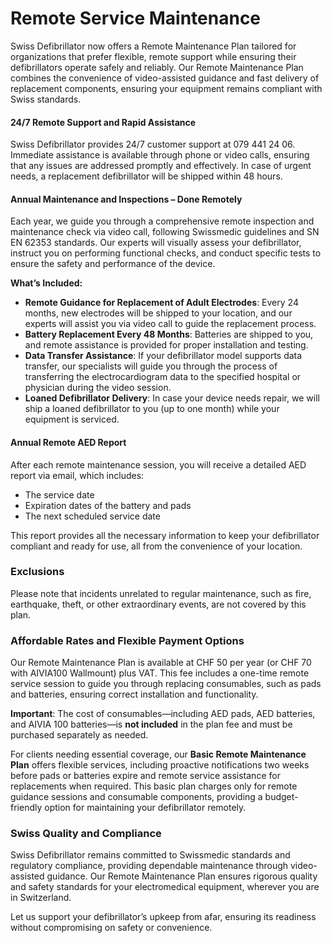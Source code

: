 # Remote Service Maintenance

Swiss Defibrillator now offers a Remote Maintenance Plan tailored for organizations that prefer flexible, remote support while ensuring their defibrillators operate safely and reliably. Our Remote Maintenance Plan combines the convenience of video-assisted guidance and fast delivery of replacement components, ensuring your equipment remains compliant with Swiss standards.

#### 24/7 Remote Support and Rapid Assistance
Swiss Defibrillator provides 24/7 customer support at 079 441 24 06. Immediate assistance is available through phone or video calls, ensuring that any issues are addressed promptly and effectively. In case of urgent needs, a replacement defibrillator will be shipped within 48 hours.

#### Annual Maintenance and Inspections – Done Remotely
Each year, we guide you through a comprehensive remote inspection and maintenance check via video call, following Swissmedic guidelines and SN EN 62353 standards. Our experts will visually assess your defibrillator, instruct you on performing functional checks, and conduct specific tests to ensure the safety and performance of the device.

**What’s Included:**

- **Remote Guidance for Replacement of Adult Electrodes**: Every 24 months, new electrodes will be shipped to your location, and our experts will assist you via video call to guide the replacement process.
- **Battery Replacement Every 48 Months**: Batteries are shipped to you, and remote assistance is provided for proper installation and testing.
- **Data Transfer Assistance**: If your defibrillator model supports data transfer, our specialists will guide you through the process of transferring the electrocardiogram data to the specified hospital or physician during the video session.
- **Loaned Defibrillator Delivery**: In case your device needs repair, we will ship a loaned defibrillator to you (up to one month) while your equipment is serviced.

#### Annual Remote AED Report
After each remote maintenance session, you will receive a detailed AED report via email, which includes:
- The service date
- Expiration dates of the battery and pads
- The next scheduled service date

This report provides all the necessary information to keep your defibrillator compliant and ready for use, all from the convenience of your location.

### Exclusions
Please note that incidents unrelated to regular maintenance, such as fire, earthquake, theft, or other extraordinary events, are not covered by this plan.

### Affordable Rates and Flexible Payment Options

Our Remote Maintenance Plan is available at CHF 50 per year (or CHF 70 with AIVIA100 Wallmount) plus VAT. This fee includes a one-time remote service session to guide you through replacing consumables, such as pads and batteries, ensuring correct installation and functionality.

**Important**: The cost of consumables—including AED pads, AED batteries, and AIVIA 100 batteries—is **not included** in the plan fee and must be purchased separately as needed.

For clients needing essential coverage, our **Basic Remote Maintenance Plan** offers flexible services, including proactive notifications two weeks before pads or batteries expire and remote service assistance for replacements when required. This basic plan charges only for remote guidance sessions and consumable components, providing a budget-friendly option for maintaining your defibrillator remotely.

### Swiss Quality and Compliance
Swiss Defibrillator remains committed to Swissmedic standards and regulatory compliance, providing dependable maintenance through video-assisted guidance. Our Remote Maintenance Plan ensures rigorous quality and safety standards for your electromedical equipment, wherever you are in Switzerland.

Let us support your defibrillator’s upkeep from afar, ensuring its readiness without compromising on safety or convenience.

